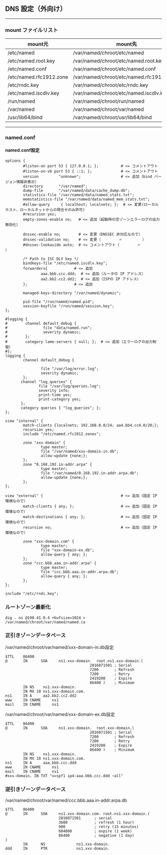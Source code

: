 
## DNS 設定（外向け）
------------------

### mount ファイルリスト
| mount元	| mount先 |
| ------- | ------- |
| /etc/named | /var/named/chroot/etc/named |
| /etc/named.root.key | /var/named/chroot/etc/named.root.key |
| /etc/named.conf | /var/named/chroot/etc/named.conf |
| /etc/named.rfc1912.zone | /var/named/chroot/etc/named.rfc1912.zones |
| /etc/rndc.key | /var/named/chroot/etc/rndc.key |
| /etc/named.iscdlv.key | /var/named/chroot/etc/named.iscdlv.key |
| /run/named | /var/named/chroot/run/named |
| /var/named | /var/named/chroot/var/named |
| /usr/lib64/bind | /var/named/chroot/usr/lib64/bind |

---------------------------------------------------
### named.conf
#### named.conf設定
```
options {
        #listen-on port 53 { 127.0.0.1; };          # <= コメントアウト
        #listen-on-v6 port 53 { ::1; };             # <= コメントアウト
        version         "unknown";                  # <= 追加（bind バージョン情報非表示）
        directory       "/var/named";
        dump-file       "/var/named/data/cache_dump.db";
        statistics-file "/var/named/data/named_stats.txt";
        memstatistics-file "/var/named/data/named_mem_stats.txt";
        #allow-query     { localhost; localnets; };  # <= 変更(ローカルホスト、ローカルネットからの問合せのみ許可)
        #recursion yes;
        empty-zones-enable no;   # <= 追加（起動時の空ゾーンエラーログの出力無効化）

        dnssec-enable no;        # <= 変更（DNSSEC 非対応なので）
        dnssec-validation no;    # <= 変更（        〃         ）
        #dnssec-lookaside auto;  # <= コメントアウト（        〃         ）

        /* Path to ISC DLV key */
        bindkeys-file "/etc/named.iscdlv.key";
        forwarders{            # <= 追加
                aaa.bbb.ccc.ddd;  # <= 追加（ルータの IP アドレス）
                aa2.bb2.cc2.dd2;  # <= 追加（ISPの IP アドレス）
        };                     # <= 追加

        managed-keys-directory "/var/named/dynamic";

        pid-file "/run/named/named.pid";
        session-keyfile "/run/named/session.key";
};

#logging {
#        channel default_debug {
#                file "data/named.run";
#                severity dynamic;
#        };
#        category lame-servers { null; };  # <= 追加（エラーログの出力制御）
#};
logging {					
        channel default_debug {					
					
                file "/var/log/error.log";					
                severity dynamic;					
        };					
       channel "log_queries" {					
               file "/var/log/queries.log";					
               severity info;					
               print-time yes;					
               print-category yes;					
       };					
       category queries { "log_queries"; };					
};

view "internal" {						
        match-clients {localnets; 192.168.0.0/24; aa4.bb4.cc4.0/20;};						
        recursion yes;						
        include "/etc/named.rfc1912.zones";						
						
        zone "xxx-domain" {						
                type master;						
                file "/var/named/xxx-domain-in.db";						
                allow-update {none;};						
        };
        zone "0.168.192.in-addr.arpa" {						
                type master;						
                file "/var/named/0.168.192.in-addr.arpa.db";						
                allow-update {none;};						
        };						
};

view "external" {                                   # <= 追加（固定 IP 環境なので）
        match-clients { any; };                     # <= 追加（固定 IP 環境なので）
        match-destinations { any; };                # <= 追加（固定 IP 環境なので）
        recursion no;                               # <= 追加（固定 IP 環境なので）
        
        zone "xxx-domain.com" {
                type master;
                file "xxx-domain-ex.db";
                allow-query { any; };
        };
        zone "ccc.bbb.aaa.in-addr.arpa" {
                type master;
                file "ccc.bbb.aaa.in-addr.arpa.db";
                allow-query { any; };
        };
};

include "/etc/rndc.key";								
```

### ルートゾーン最新化
```
dig . ns @198.41.0.4 +bufsize=1024 > /var/named/chroot/var/named/named.ca
```

### 正引きゾーンデータベース
/var/named/chroot/var/named/xxx-domain-in.db設定
```
$TTL    86400
@       IN      SOA     ns1.xxx-domain.  root.ns1.xxx-domain.(
                                      2016071501 ; Serial
                                      7200       ; Refresh
                                      7200       ; Retry
                                      2419200    ; Expire
                                      86400 )    ; Minimum
        IN NS    ns1.xxx-domain.
        IN MX 10 ns1.xxx-domain.com.
ns1     IN A     aa2.bb2.cc2.dd2
www     IN CNAME     ns1
mail    IN CNAME     ns1
```

/var/named/chroot/var/named/xxx-domain-ex.db設定
```
$TTL    86400
@       IN      SOA     ns1.xxx-domain.  root.xxx-domain.(
                                      2016071501 ; Serial
                                      7200       ; Refresh
                                      7200       ; Retry
                                      2419200    ; Expire
                                      86400 )    ; Minimum
        IN NS    ns1.xxx-domain.
        IN MX 10 ns1.xxx-domain.com.
ns1     IN A     aaa.bbb.ccc.ddd
www     IN CNAME     ns1
mail    IN CNAME     ns1
#xxx-domain. IN TXT "v=spf1 ip4:aaa.bbb.ccc.ddd ~all"
```

### 逆引きゾーンデータベース
/var/named/chroot/var/named/ccc.bbb.aaa.in-addr.arpa.db
```
$TTL    86400
@       IN      SOA     ns1.xxx-domain.com. root.ns1.xxx-domain.(
                        2016071501      ; serial
                        3600            ; refresh (1 hour)
                        900             ; retry (15 minutes)
                        604800          ; expire (1 week)
                        86400           ; negative (1 day)
)
        IN      NS              ns1.xxx-domain.
ddd     IN      PTR             ns1.xxx-domain.
```
